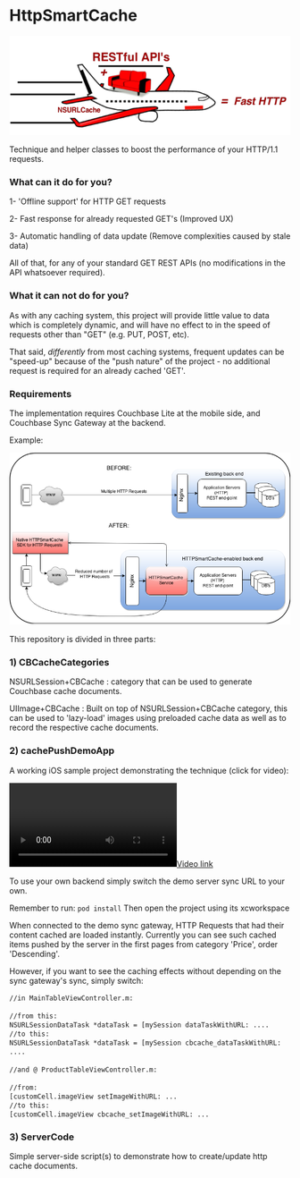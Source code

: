 
HttpSmartCache
================

![Alt text](https://github.com/tfalencar/HttpSmartCache/blob/master/AirplaneCouchRest.png)

Technique and helper classes to boost the performance of your HTTP/1.1 requests.


### What can it do for you?


1- 'Offline support' for HTTP GET requests

2- Fast response for already requested GET's (Improved UX)

3- Automatic handling of data update (Remove complexities caused by stale data)

All of that, for any of your standard GET REST APIs (no modifications in the API whatsoever required). 


### What it can not do for you?

As with any caching system, this project will provide little value to data which is completely dynamic, and will have no effect to in the speed of requests other than "GET" (e.g. PUT, POST, etc).

That said, *differently* from most caching systems, frequent updates can be "speed-up" because of the "push nature" of the project - no additional request is required for an already cached 'GET'.


### Requirements

The implementation requires Couchbase Lite at the mobile side, and Couchbase Sync Gateway at the backend.

Example:

![Alt text](https://github.com/tfalencar/HttpSmartCache/blob/master/integration.png)


This repository is divided in three parts:

### 1) CBCacheCategories

NSURLSession+CBCache : category that can be used to generate Couchbase cache documents.

UIImage+CBCache : Built on top of NSURLSession+CBCache category, this can be used to 'lazy-load' images using preloaded cache data as well as to record the respective cache documents.

### 2) cachePushDemoApp 

A working iOS sample project demonstrating the technique (click for video):

[![Video link](http://ti.eng.br/wp-content/uploads/2015/03/performanceComparison.mp4)](http://ti.eng.br/wp-content/uploads/2015/03/performanceComparison.mp4)


To use your own backend simply switch the demo server sync URL to your own.

Remember to run: 
`pod install`
Then open the project using its xcworkspace

When connected to the demo sync gateway, HTTP Requests that had their content cached are loaded instantly. Currently you can see such cached items pushed by the server in the first pages from category 'Price', order 'Descending'. 

However, if you want to see the caching effects without depending on the sync gateway's sync, simply switch:

```
//in MainTableViewController.m:

//from this: 
NSURLSessionDataTask *dataTask = [mySession dataTaskWithURL: ....
//to this: 
NSURLSessionDataTask *dataTask = [mySession cbcache_dataTaskWithURL: ....

//and @ ProductTableViewController.m:

//from: 
[customCell.imageView setImageWithURL: ...
//to this: 
[customCell.imageView cbcache_setImageWithURL: ...

```


### 3) ServerCode

Simple server-side script(s) to demonstrate how to create/update http cache documents. 



